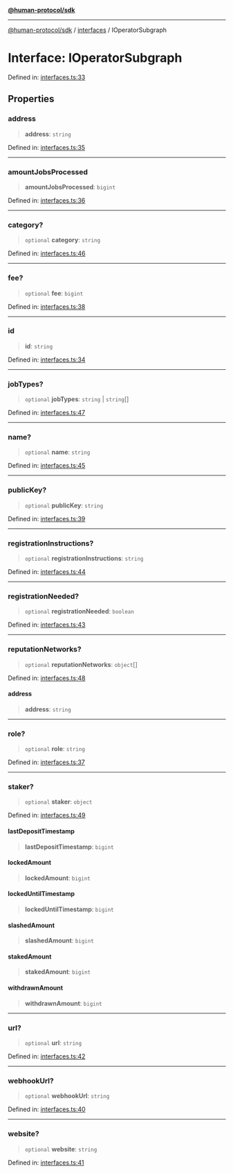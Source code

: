 [**@human-protocol/sdk**](../../README.md)

***

[@human-protocol/sdk](../../modules.md) / [interfaces](../README.md) / IOperatorSubgraph

# Interface: IOperatorSubgraph

Defined in: [interfaces.ts:33](https://github.com/humanprotocol/human-protocol/blob/111a3dfb8ed775487998fa7cc407fdc884e7a927/packages/sdk/typescript/human-protocol-sdk/src/interfaces.ts#L33)

## Properties

### address

> **address**: `string`

Defined in: [interfaces.ts:35](https://github.com/humanprotocol/human-protocol/blob/111a3dfb8ed775487998fa7cc407fdc884e7a927/packages/sdk/typescript/human-protocol-sdk/src/interfaces.ts#L35)

***

### amountJobsProcessed

> **amountJobsProcessed**: `bigint`

Defined in: [interfaces.ts:36](https://github.com/humanprotocol/human-protocol/blob/111a3dfb8ed775487998fa7cc407fdc884e7a927/packages/sdk/typescript/human-protocol-sdk/src/interfaces.ts#L36)

***

### category?

> `optional` **category**: `string`

Defined in: [interfaces.ts:46](https://github.com/humanprotocol/human-protocol/blob/111a3dfb8ed775487998fa7cc407fdc884e7a927/packages/sdk/typescript/human-protocol-sdk/src/interfaces.ts#L46)

***

### fee?

> `optional` **fee**: `bigint`

Defined in: [interfaces.ts:38](https://github.com/humanprotocol/human-protocol/blob/111a3dfb8ed775487998fa7cc407fdc884e7a927/packages/sdk/typescript/human-protocol-sdk/src/interfaces.ts#L38)

***

### id

> **id**: `string`

Defined in: [interfaces.ts:34](https://github.com/humanprotocol/human-protocol/blob/111a3dfb8ed775487998fa7cc407fdc884e7a927/packages/sdk/typescript/human-protocol-sdk/src/interfaces.ts#L34)

***

### jobTypes?

> `optional` **jobTypes**: `string` \| `string`[]

Defined in: [interfaces.ts:47](https://github.com/humanprotocol/human-protocol/blob/111a3dfb8ed775487998fa7cc407fdc884e7a927/packages/sdk/typescript/human-protocol-sdk/src/interfaces.ts#L47)

***

### name?

> `optional` **name**: `string`

Defined in: [interfaces.ts:45](https://github.com/humanprotocol/human-protocol/blob/111a3dfb8ed775487998fa7cc407fdc884e7a927/packages/sdk/typescript/human-protocol-sdk/src/interfaces.ts#L45)

***

### publicKey?

> `optional` **publicKey**: `string`

Defined in: [interfaces.ts:39](https://github.com/humanprotocol/human-protocol/blob/111a3dfb8ed775487998fa7cc407fdc884e7a927/packages/sdk/typescript/human-protocol-sdk/src/interfaces.ts#L39)

***

### registrationInstructions?

> `optional` **registrationInstructions**: `string`

Defined in: [interfaces.ts:44](https://github.com/humanprotocol/human-protocol/blob/111a3dfb8ed775487998fa7cc407fdc884e7a927/packages/sdk/typescript/human-protocol-sdk/src/interfaces.ts#L44)

***

### registrationNeeded?

> `optional` **registrationNeeded**: `boolean`

Defined in: [interfaces.ts:43](https://github.com/humanprotocol/human-protocol/blob/111a3dfb8ed775487998fa7cc407fdc884e7a927/packages/sdk/typescript/human-protocol-sdk/src/interfaces.ts#L43)

***

### reputationNetworks?

> `optional` **reputationNetworks**: `object`[]

Defined in: [interfaces.ts:48](https://github.com/humanprotocol/human-protocol/blob/111a3dfb8ed775487998fa7cc407fdc884e7a927/packages/sdk/typescript/human-protocol-sdk/src/interfaces.ts#L48)

#### address

> **address**: `string`

***

### role?

> `optional` **role**: `string`

Defined in: [interfaces.ts:37](https://github.com/humanprotocol/human-protocol/blob/111a3dfb8ed775487998fa7cc407fdc884e7a927/packages/sdk/typescript/human-protocol-sdk/src/interfaces.ts#L37)

***

### staker?

> `optional` **staker**: `object`

Defined in: [interfaces.ts:49](https://github.com/humanprotocol/human-protocol/blob/111a3dfb8ed775487998fa7cc407fdc884e7a927/packages/sdk/typescript/human-protocol-sdk/src/interfaces.ts#L49)

#### lastDepositTimestamp

> **lastDepositTimestamp**: `bigint`

#### lockedAmount

> **lockedAmount**: `bigint`

#### lockedUntilTimestamp

> **lockedUntilTimestamp**: `bigint`

#### slashedAmount

> **slashedAmount**: `bigint`

#### stakedAmount

> **stakedAmount**: `bigint`

#### withdrawnAmount

> **withdrawnAmount**: `bigint`

***

### url?

> `optional` **url**: `string`

Defined in: [interfaces.ts:42](https://github.com/humanprotocol/human-protocol/blob/111a3dfb8ed775487998fa7cc407fdc884e7a927/packages/sdk/typescript/human-protocol-sdk/src/interfaces.ts#L42)

***

### webhookUrl?

> `optional` **webhookUrl**: `string`

Defined in: [interfaces.ts:40](https://github.com/humanprotocol/human-protocol/blob/111a3dfb8ed775487998fa7cc407fdc884e7a927/packages/sdk/typescript/human-protocol-sdk/src/interfaces.ts#L40)

***

### website?

> `optional` **website**: `string`

Defined in: [interfaces.ts:41](https://github.com/humanprotocol/human-protocol/blob/111a3dfb8ed775487998fa7cc407fdc884e7a927/packages/sdk/typescript/human-protocol-sdk/src/interfaces.ts#L41)
